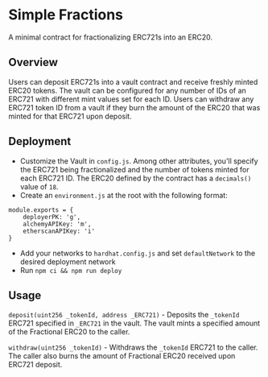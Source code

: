 # Simple Fractions
A minimal contract for fractionalizing ERC721s into an ERC20.

## Overview
Users can deposit ERC721s into a vault contract and receive freshly minted
ERC20 tokens. The vault can be configured for any number of IDs of an ERC721 with
different mint values set for each ID. Users can withdraw any ERC721 token ID from a
vault if they burn the amount of the ERC20 that was minted for that ERC721 upon
deposit.

## Deployment
- Customize the Vault in `config.js`. Among other attributes, you'll
 specify the ERC721 being fractionalized and the number of tokens minted
 for each ERC721 ID. The ERC20 defined by the contract has a `decimals()` value of `18`.
- Create an `environment.js` at the root with the following format:
```
module.exports = {
    deployerPK: 'g',
    alchemyAPIKey: 'm',
    etherscanAPIKey: 'i'
}
```
- Add your networks to `hardhat.config.js` and set `defaultNetwork` to
the desired deployment network
- Run `npm ci && npm run deploy`

## Usage
`deposit(uint256 _tokenId, address _ERC721)` - Deposits the `_tokenId` ERC721
specified in `_ERC721` in the vault. The vault mints a specified amount of the
Fractional ERC20 to the caller.

`withdraw(uint256 _tokenId)` - Withdraws the `_tokenId` ERC721 to the caller.
The caller also burns the amount of Fractional ERC20 received upon ERC721 deposit.
